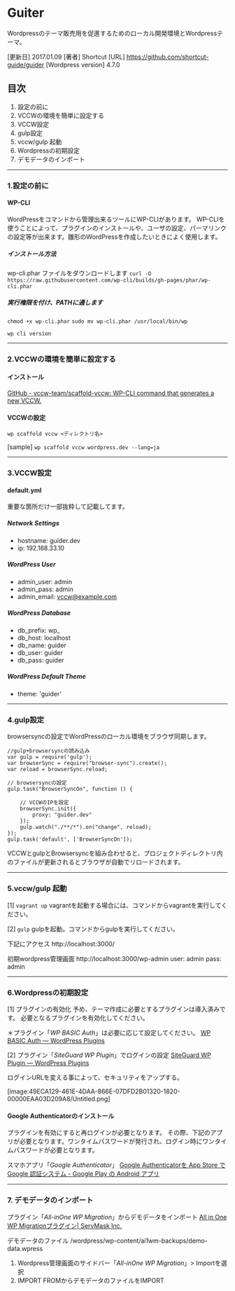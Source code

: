 # Guiter
Wordpressのテーマ販売用を促進するためのローカル開発環境とWordpressテーマ。

[更新日] 2017.01.09
[著者] Shortcut
[URL] https://github.com/shortcut-guide/guider
[Wordpress version] 4.7.0

## 目次
1. 設定の前に
2. VCCWの環境を簡単に設定する
3. VCCW設定
4. gulp設定
5. vccw/gulp 起動
6. Wordpressの初期設定
7. デモデータのインポート

---
### 1.設定の前に

#### WP-CLI
WordPressをコマンドから管理出来るツールにWP-CLIがあります。
WP-CLIを使うことによって、プラグインのインストールや、ユーザの設定、パーマリンクの設定等が出来ます。雛形のWordPressを作成したいときによく使用します。

##### インストール方法
wp-cli.phar ファイルをダウンロードします
`curl -O https://raw.githubusercontent.com/wp-cli/builds/gh-pages/phar/wp-cli.phar`

##### 実行権限を付け、PATHに通します
`chmod +x wp-cli.phar`
`sudo mv wp-cli.phar /usr/local/bin/wp`

`wp cli version`

---
### 2.VCCWの環境を簡単に設定する

#### インストール
[GitHub - vccw-team/scaffold-vccw: WP-CLI command that generates a new VCCW.](https://github.com/vccw-team/scaffold-vccw)

#### VCCWの設定
`wp scaffold vccw <ディレクトリ名>`

[sample]
`wp scaffold vccw wordpress.dev --lang=ja`

---

### 3.VCCW設定

#### default.yml
重要な箇所だけ一部抜粋して記載してます。

##### Network Settings
* hostname: guider.dev
* ip: 192.168.33.10

##### WordPress User
* admin_user: admin
* admin_pass: admin
* admin_email: vccw@example.com

##### WordPress Database
* db_prefix: wp_
* db_host: localhost
* db_name: guider
* db_user: guider
* db_pass: guider

##### WordPress Default Theme
* theme: 'guider'

---

### 4.gulp設定
browsersyncの設定でWordPressのローカル環境をブラウザ同期します。

```
//gulp+browsersyncの読み込み
var gulp = require('gulp');
var browserSync = require("browser-sync").create();
var reload = browserSync.reload;

// browsersyncの設定
gulp.task("BrowserSyncOn", function () {

    // VCCWのIPを設定
    browserSync.init({
        proxy: "guider.dev"
    });
    gulp.watch("./**/*").on("change", reload);
});
gulp.task('default', ['BrowserSyncOn']);
```

VCCWとgulpとBrowsersyncを組み合わせると、プロジェクトディレクトリ内のファイルが更新されるとブラウザが自動でリロードされます。

---

### 5.vccw/gulp 起動

[1] `vagrant up`
vagrantを起動する場合には、コマンドからvagrantを実行してください。

[2] `gulp`
gulpを起動。コマンドからgulpを実行してください。

下記にアクセス
http://localhost:3000/

初期wordpress管理画面
http://localhost:3000/wp-admin
user: admin
pass: admin

---

### 6.Wordpressの初期設定

[1] プラグインの有効化
予め、テーマ作成に必要とするプラグインは導入済みです。
必要となるプラグインを有効化してください。

＊プラグイン「*WP BASIC Auth*」は必要に応じて設定してください。
[WP BASIC Auth — WordPress Plugins](https://ja.wordpress.org/plugins/wp-basic-auth/)

[2] プラグイン「*SiteGuard WP Plugin*」でログインの設定
[SiteGuard WP Plugin — WordPress Plugins](https://ja.wordpress.org/plugins/siteguard/)

ログインURLを変える事によって、セキュリティをアップする。

[image:49ECA129-461E-4DAA-866E-07DFD2B01320-1820-00000EAA03D209A8/Untitled.png]

#### Google Authenticatorのインストール
プラグインを有効にすると再ログインが必要となります。
その際、下記のアプリが必要となります。ワンタイムパスワードが発行され、ログイン時にワンタイムパスワードが必要となります。

スマホアプリ「*Google Authenticator*」
[Google Authenticatorを App Store で](https://itunes.apple.com/jp/app/google-authenticator/id388497605?mt=8)
[Google 認証システム - Google Play の Android アプリ](https://play.google.com/store/apps/details?id=com.google.android.apps.authenticator2&hl=ja)

---

### 7. デモデータのインポート
プラグイン「*All-inOne WP Migration*」からデモデータをインポート
[All in One WP Migrationプラグイン| ServMask Inc.](https://servmask.com/)

デモデータのファイル
/wordpress/wp-content/ai1wm-backups/demo-data.wpress

1. Wordpress管理画面のサイドバー「*All-inOne WP Migration*」> Importを選択
2. IMPORT FROMからデモデータのファイルをIMPORT


